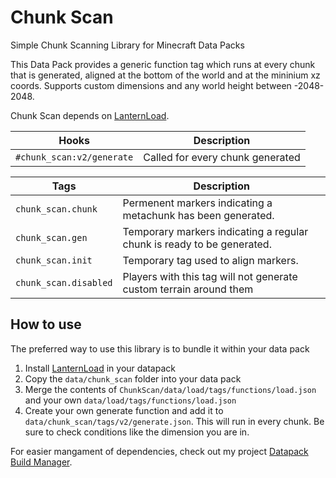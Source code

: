 # Chunk Scan
Simple Chunk Scanning Library for Minecraft Data Packs

This Data Pack provides a generic function tag which runs at every chunk that is generated, aligned at the bottom of the world and at the mininium xz coords. Supports custom dimensions and any world height between -2048-2048.

Chunk Scan depends on [LanternLoad](https://github.com/LanternMC/load).

|Hooks|Description|
|---|---|
|`#chunk_scan:v2/generate`| Called for every chunk generated |

|Tags|Description|
|---|---|
|`chunk_scan.chunk`| Permenent markers indicating a metachunk has been generated. |
|`chunk_scan.gen`| Temporary markers indicating a regular chunk is ready to be generated. |
|`chunk_scan.init`| Temporary tag used to align markers. |
|`chunk_scan.disabled`| Players with this tag will not generate custom terrain around them |

## How to use
The preferred way to use this library is to bundle it within your data pack
1. Install [LanternLoad](https://github.com/LanternMC/load) in your datapack
2. Copy the `data/chunk_scan` folder into your data pack
3. Merge the contents of `ChunkScan/data/load/tags/functions/load.json` and your own `data/load/tags/functions/load.json`
4. Create your own generate function and add it to `data/chunk_scan/tags/v2/generate.json`. This will run in every chunk. Be sure to check conditions like the dimension you are in.

For easier mangament of dependencies, check out my project [Datapack Build Manager](https://github.com/ICY105/DatapackBuildManager).

